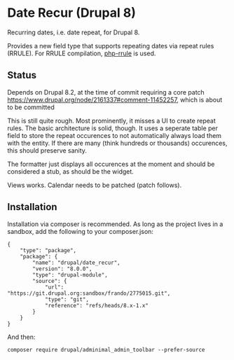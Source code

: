 # Date Recur (Drupal 8)

Recurring dates, i.e. date repeat, for Drupal 8.

Provides a new field type that supports repeating dates via repeat rules (RRULE). For RRULE compilation, [php-rrule](https://github.com/rlanvin/php-rrule) is used.

## Status

Depends on Drupal 8.2, at the time of commit requiring a core patch
https://www.drupal.org/node/2161337#comment-11452257, which is about to be
committed

This is still quite rough. Most prominently, it misses a UI to create repeat
rules. The basic architecture is solid, though. It uses a seperate table per
field to store the repeat occurences to not automatically always load them with
the entity. If there are many (think hundreds or thousands) occurences, this
should preserve sanity.

The formatter just displays all occurences at the moment and should be
considered a stub, as should be the widget.

Views works. Calendar needs to be patched (patch follows).

## Installation

Installation via composer is recommended. As long as the project lives in a sandbox, add the following to your composer.json:

    {
        "type": "package",
        "package": {
            "name": "drupal/date_recur",
            "version": "8.0.0",
            "type": "drupal-module",
            "source": {
                "url": "https://git.drupal.org:sandbox/frando/2775015.git",
                "type": "git",
                "reference": "refs/heads/8.x-1.x"
            }
        }
    }

And then:

    composer require drupal/adminimal_admin_toolbar --prefer-source

